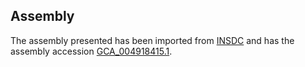 
Assembly
--------

The assembly presented has been imported from 
[INSDC](http://www.insdc.org) and has the assembly accession
[GCA\_004918415.1](http://www.ebi.ac.uk/ena/data/view/GCA_004918415.1).

